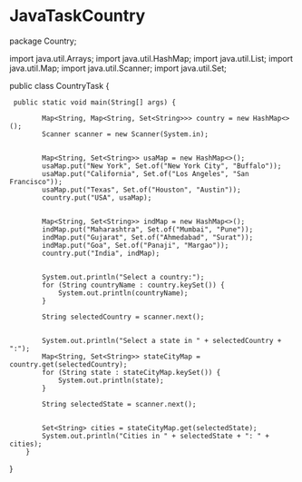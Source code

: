 # JavaTaskCountry
package Country;

import java.util.Arrays;
import java.util.HashMap;
import java.util.List;
import java.util.Map;
import java.util.Scanner;
import java.util.Set;

public class CountryTask {
	
	 public static void main(String[] args) {

	        Map<String, Map<String, Set<String>>> country = new HashMap<>();
	        Scanner scanner = new Scanner(System.in);

	        
	        Map<String, Set<String>> usaMap = new HashMap<>();
	        usaMap.put("New York", Set.of("New York City", "Buffalo"));
	        usaMap.put("California", Set.of("Los Angeles", "San Francisco"));
	        usaMap.put("Texas", Set.of("Houston", "Austin"));
	        country.put("USA", usaMap);

	        
	        Map<String, Set<String>> indMap = new HashMap<>();
	        indMap.put("Maharashtra", Set.of("Mumbai", "Pune"));
	        indMap.put("Gujarat", Set.of("Ahmedabad", "Surat"));
	        indMap.put("Goa", Set.of("Panaji", "Margao"));
	        country.put("India", indMap);

	       
	        System.out.println("Select a country:");
	        for (String countryName : country.keySet()) {
	            System.out.println(countryName);
	        }

	        String selectedCountry = scanner.next();

	       
	        System.out.println("Select a state in " + selectedCountry + ":");
	        Map<String, Set<String>> stateCityMap = country.get(selectedCountry);
	        for (String state : stateCityMap.keySet()) {
	            System.out.println(state);
	        }

	        String selectedState = scanner.next();

	        
	        Set<String> cities = stateCityMap.get(selectedState);
	        System.out.println("Cities in " + selectedState + ": " + cities);
	    }

}


